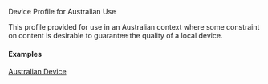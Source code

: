Device Profile for Australian Use

This profile provided for use in an Australian context where some constraint on content is desirable to guarantee the quality of a local device. 

#### Examples

[Australian Device](device-example0.html)

